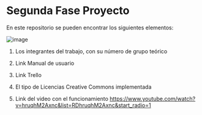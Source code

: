  # **Segunda Fase Proyecto**
 En este repositorio se pueden encontrar los siguientes elementos: 

![image](https://user-images.githubusercontent.com/79995182/115089981-d773aa80-9ed0-11eb-9057-cbb1d840ff46.png)



1) Los integrantes del trabajo, con su número de grupo teórico  

2) Link Manual de usuario  
4) Link Trello  

4) El tipo de Licencias Creative Commons implementada 

5) Link del video con el funcionamiento
https://www.youtube.com/watch?v=hruqhM2Axnc&list=RDhruqhM2Axnc&start_radio=1



